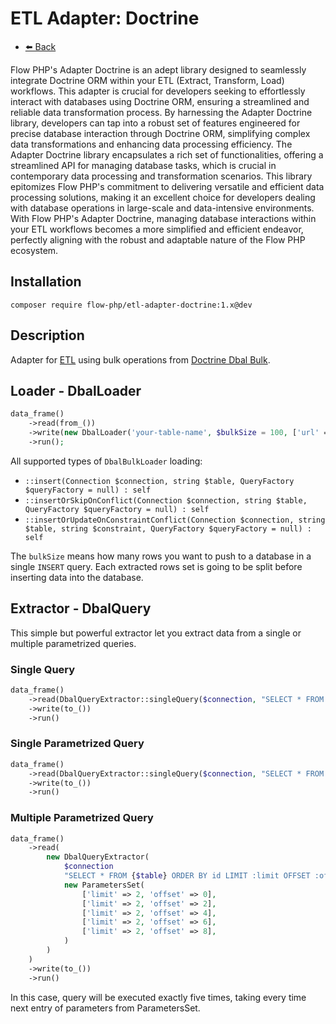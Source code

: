 # ETL Adapter: Doctrine

- [⬅️️ Back](../../introduction.md)

Flow PHP's Adapter Doctrine is an adept library designed to seamlessly integrate Doctrine ORM within your ETL (Extract,
Transform, Load) workflows. This adapter is crucial for developers seeking to effortlessly interact with databases using
Doctrine ORM, ensuring a streamlined and reliable data transformation process. By harnessing the Adapter Doctrine
library, developers can tap into a robust set of features engineered for precise database interaction through Doctrine
ORM, simplifying complex data transformations and enhancing data processing efficiency. The Adapter Doctrine library
encapsulates a rich set of functionalities, offering a streamlined API for managing database tasks, which is crucial in
contemporary data processing and transformation scenarios. This library epitomizes Flow PHP's commitment to delivering
versatile and efficient data processing solutions, making it an excellent choice for developers dealing with database
operations in large-scale and data-intensive environments. With Flow PHP's Adapter Doctrine, managing database
interactions within your ETL workflows becomes a more simplified and efficient endeavor, perfectly aligning with the
robust and adaptable nature of the Flow PHP ecosystem.

## Installation

```
composer require flow-php/etl-adapter-doctrine:1.x@dev
```

## Description

Adapter for [ETL](https://github.com/flow-php/etl) using bulk operations from [Doctrine Dbal Bulk](https://github.com/flow-php/doctrine-dbal-bulk).

## Loader - DbalLoader

```php
data_frame()
    ->read(from_())
    ->write(new DbalLoader('your-table-name', $bulkSize = 100, ['url' => \getenv('PGSQL_DATABASE_URL')], ['skip_conflicts' => true]))
    ->run();
```

All supported types of `DbalBulkLoader` loading:

- `::insert(Connection $connection, string $table, QueryFactory $queryFactory = null) : self`
- `::insertOrSkipOnConflict(Connection $connection, string $table, QueryFactory $queryFactory = null) : self`
- `::insertOrUpdateOnConstraintConflict(Connection $connection, string $table, string $constraint, QueryFactory $queryFactory = null) : self`

The `bulkSize` means how many rows you want to push to a database in a single `INSERT` query. Each extracted rows set
is going to be split before inserting data into the database.

## Extractor - DbalQuery

This simple but powerful extractor let you extract data from a single or multiple parametrized queries.

### Single Query
```php 
data_frame()
    ->read(DbalQueryExtractor::singleQuery($connection, "SELECT * FROM {$table} ORDER BY id"))
    ->write(to_())
    ->run()
```

### Single Parametrized Query

```php 
data_frame()
    ->read(DbalQueryExtractor::singleQuery($connection, "SELECT * FROM {$table} WHERE id = :id", ['id' => 1]))
    ->write(to_())
    ->run()
```
### Multiple Parametrized Query

```php 
data_frame()
    ->read(
        new DbalQueryExtractor(
            $connection
            "SELECT * FROM {$table} ORDER BY id LIMIT :limit OFFSET :offset",
            new ParametersSet(
                ['limit' => 2, 'offset' => 0],
                ['limit' => 2, 'offset' => 2],
                ['limit' => 2, 'offset' => 4],
                ['limit' => 2, 'offset' => 6],
                ['limit' => 2, 'offset' => 8],
            )
        )
    )
    ->write(to_())
    ->run()
```

In this case, query will be executed exactly five times, taking every time next entry of parameters from ParametersSet.